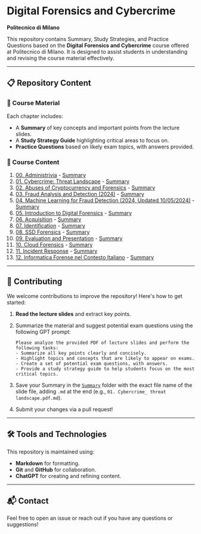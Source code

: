 

# Digital Forensics and Cybercrime  
**Politecnico di Milano**  

This repository contains Summary, Study Strategies, and Practice Questions based on the **Digital Forensics and Cybercrime** course offered at Politecnico di Milano. It is designed to assist students in understanding and revising the course material effectively.  

---

## 📋 Repository Content  

### 🔑 Course Material  
Each chapter includes:  
- A **Summary** of key concepts and important points from the lecture slides.  
- A **Study Strategy Guide** highlighting critical areas to focus on.  
- **Practice Questions** based on likely exam topics, with answers provided.  

### 📑 Course Content  

1. [00. Administrivia](Slide-20241121/00.%20Administrivia.pdf) - [Summary](Summary/00.%20Administrivia.pdf.md)  
2. [01. Cybercrime: Threat Landscape](Slide-20241121/01.%20Cybercrime_%20threat%20landscape.pdf) - [Summary](Summary/01.%20Cybercrime_%20threat%20landscape.pdf.md)  
3. [02. Abuses of Cryptocurrency and Forensics](Slide-20241121/02.%20Abuses%20of%20cryptocurrency%20and%20forensics.pdf) - [Summary](Summary/02.%20Abuses%20of%20cryptocurrency%20and%20forensics.pdf.md)  
4. [03. Fraud Analysis and Detection (2024)](Slide-20241121/03.%20Fraud%20Analysis%20and%20Detection%20%5B2024%5D.pdf) - [Summary](Summary/03.%20Fraud%20Analysis%20and%20Detection%20%5B2024%5D.pdf.md)  
5. [04. Machine Learning for Fraud Detection (2024, Updated 10/05/2024)](Slide-20241121/04.%20Machine%20Learning%20For%20Fraud%20Detection%20%5B2024_%20updated%2010_05_2024%5D.pdf) - [Summary](Summary/04.%20Machine%20Learning%20For%20Fraud%20Detection%20%5B2024_%20updated%2010_05_2024%5D.pdf.md)  
6. [05. Introduction to Digital Forensics](Slide-20241121/05.%20Introduction%20to%20Digital%20Forensics.pdf) - [Summary](Summary/05.%20Introduction%20to%20Digital%20Forensics.pdf.md)  
7. [06. Acquisition](Slide-20241121/06.%20Acquisition.pdf) - [Summary](Summary/06.%20Acquisition.pdf.md)  
8. [07. Identification](Slide-20241121/07.%20Identification.pdf) - [Summary](Summary/07.%20Identification.pdf.md)  
9. [08. SSD Forensics](Slide-20241121/08.%20SSD-forensics.pdf) - [Summary](Summary/08.%20SSD-forensics.pdf.md)  
10. [09. Evaluation and Presentation](Slide-20241121/09.%20Evaluation%20and%20presentation.pdf) - [Summary](Summary/09.%20Evaluation%20and%20presentation.pdf.md)  
11. [10. Cloud Forensics](Slide-20241121/10.%20Cloud%20Forensics.pdf) - [Summary](Summary/10.%20Cloud%20Forensics.pdf.md)  
12. [11. Incident Response](Slide-20241121/11.%20Incident%20Response.pdf) - [Summary](Summary/11.%20Incident%20Response.pdf.md)  
13. [12. Informatica Forense nel Contesto Italiano](Slide-20241121/12.%20Informatica%20forense%20nel%20contesto%20italiano%20%281%29.pdf) - [Summary](Summary/12.%20Informatica%20forense%20nel%20contesto%20italiano%20%281%29.pdf.md)  

---

## 🤝 Contributing  

We welcome contributions to improve the repository! Here's how to get started:  

1. **Read the lecture slides** and extract key points.  
2. Summarize the material and suggest potential exam questions using the following GPT prompt:  

   ```
   Please analyze the provided PDF of lecture slides and perform the following tasks:
   - Summarize all key points clearly and concisely.
   - Highlight topics and concepts that are likely to appear on exams.
   - Create a set of potential exam questions, with answers.
   - Provide a study strategy guide to help students focus on the most critical topics.
   ```  

3. Save your Summary in the [`Summary`](Summary/) folder with the exact file name of the slide file, adding `.md` at the end (e.g., `01. Cybercrime_ threat landscape.pdf.md`).  
4. Submit your changes via a pull request!  

---

## 🛠 Tools and Technologies  

This repository is maintained using:  
- **Markdown** for formatting.  
- **Git** and **GitHub** for collaboration.  
- **ChatGPT** for creating and refining content.  

---

## 📬 Contact  

Feel free to open an issue or reach out if you have any questions or suggestions!  
